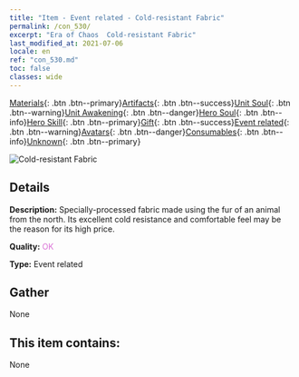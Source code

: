 ```yaml
---
title: "Item - Event related - Cold-resistant Fabric"
permalink: /con_530/
excerpt: "Era of Chaos  Cold-resistant Fabric"
last_modified_at: 2021-07-06
locale: en
ref: "con_530.md"
toc: false
classes: wide
---
```

 [Materials](/Items/){: .btn .btn--primary}[Artifacts](/Items/Artifacts/){: .btn .btn--success}[Unit Soul](/Items/UnitSoul/){: .btn .btn--warning}[Unit Awakening](/Items/UnitAwakening/){: .btn .btn--danger}[Hero Soul](/Items/HeroSoul/){: .btn .btn--info}[Hero Skill](/Items/HeroSkill/){: .btn .btn--primary}[Gift](/Items/Gift/){: .btn .btn--success}[Event related](/Items/Events/){: .btn .btn--warning}[Avatars](/Items/Avatars/){: .btn .btn--danger}[Consumables](/Items/Consumables/){: .btn .btn--info}[Unknown](/Items/Unknown/){: .btn .btn--primary}

 ![Cold-resistant Fabric](/images/t/i_10016.png)

## Details
 **Description:** Specially-processed fabric made using the fur of an animal from the north. Its excellent cold resistance and comfortable feel may be the reason for its high price.

 **Quality:** <span style="color: #DA70D6">OK</span>

 **Type:** Event related

## Gather

  None

## This item contains:

  None

